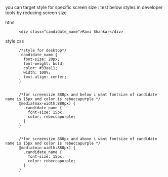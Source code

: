 you can target style for specific screen size : test below styles in developer tools by reducing screen size

html
         
          <div class="candidate_name">Ravi Shankar</div>

style.css

          /*style for desktop*/
          .candidate_name {
            font-size: 20px;
            font-weight: bold;
            color: #33aa11;
            width: 100%;
            text-align: center;
          }


          /*for screensize 880px and below i want fontsize of candidate name is 15px and color is rebeccapurple */
          @media(max-width:880px) {
            .candidate_name {
              font-size: 15px;
              color: rebeccapurple;
            }
          }


          /*for screensize 880px and above i want fontsize of candidate name is 15px and color is rebeccapurple */
          @media(min-width:880px) {
            .candidate_name {
              font-size: 15px;
              color: rebeccapurple;
            }
          }

